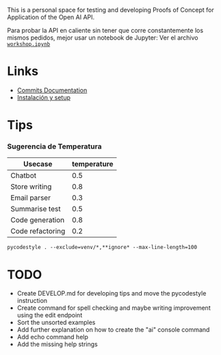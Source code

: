 This is a personal space for testing and developing Proofs of Concept for Application of the Open AI API.

Para probar la API en caliente sin tener que corre constantemente los mismos pedidos, mejor usar un notebook de Jupyter: Ver el archivo [`workshop.ipynb`](src/workshop.ipynb)

# Links

* [Commits Documentation](Docs/Commits.md)
* [Instalación y setup](Docs/Setup.md)

# Tips

### Sugerencia de Temperatura

| Usecase | temperature |
| --- | --- |
| Chatbot | 0.5 |
| Store writing | 0.8 |
| Email parser | 0.3 |
| Summarise test | 0.5 |
| Code generation | 0.8 |
| Code refactoring | 0.2 |

`pycodestyle . --exclude=venv/*,**ignore* --max-line-length=100`

# TODO

* Create DEVELOP.md for developing tips and move the pycodestyle instruction
* Create command for spell checking and maybe writing improvement using the edit endpoint
* Sort the unsorted examples
* Add further explanation on how to create the "ai" console command
* Add echo command help
* Add the missing help strings
